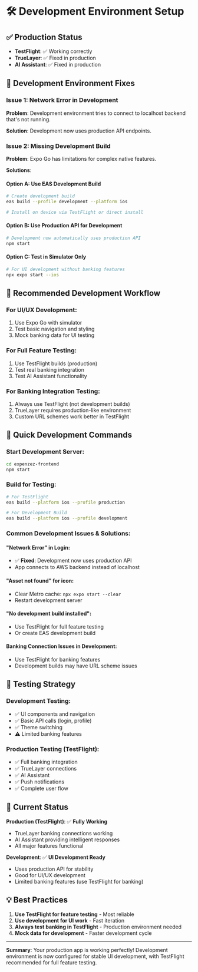 # 🛠️ Development Environment Setup

## ✅ **Production Status**
- **TestFlight**: ✅ Working correctly
- **TrueLayer**: ✅ Fixed in production
- **AI Assistant**: ✅ Fixed in production

## 🔧 **Development Environment Fixes**

### Issue 1: Network Error in Development
**Problem**: Development environment tries to connect to localhost backend that's not running.

**Solution**: Development now uses production API endpoints.

### Issue 2: Missing Development Build
**Problem**: Expo Go has limitations for complex native features.

**Solutions**:

#### Option A: Use EAS Development Build
```bash
# Create development build
eas build --profile development --platform ios

# Install on device via TestFlight or direct install
```

#### Option B: Use Production API for Development
```bash
# Development now automatically uses production API
npm start
```

#### Option C: Test in Simulator Only
```bash
# For UI development without banking features
npx expo start --ios
```

## 🎯 **Recommended Development Workflow**

### For UI/UX Development:
1. Use Expo Go with simulator
2. Test basic navigation and styling
3. Mock banking data for UI testing

### For Full Feature Testing:
1. Use TestFlight builds (production)
2. Test real banking integration
3. Test AI Assistant functionality

### For Banking Integration Testing:
1. Always use TestFlight (not development builds)
2. TrueLayer requires production-like environment
3. Custom URL schemes work better in TestFlight

## 🚀 **Quick Development Commands**

### Start Development Server:
```bash
cd expenzez-frontend
npm start
```

### Build for Testing:
```bash
# For TestFlight
eas build --platform ios --profile production

# For Development Build
eas build --platform ios --profile development
```

### Common Development Issues & Solutions:

#### "Network Error" in Login:
- ✅ **Fixed**: Development now uses production API
- App connects to AWS backend instead of localhost

#### "Asset not found" for icon:
- Clear Metro cache: `npx expo start --clear`
- Restart development server

#### "No development build installed":
- Use TestFlight for full feature testing
- Or create EAS development build

#### Banking Connection Issues in Development:
- Use TestFlight for banking features
- Development builds may have URL scheme issues

## 📱 **Testing Strategy**

### Development Testing:
- ✅ UI components and navigation
- ✅ Basic API calls (login, profile)
- ✅ Theme switching
- ⚠️ Limited banking features

### Production Testing (TestFlight):
- ✅ Full banking integration
- ✅ TrueLayer connections
- ✅ AI Assistant
- ✅ Push notifications
- ✅ Complete user flow

## 🎉 **Current Status**

**Production (TestFlight)**: ✅ **Fully Working**
- TrueLayer banking connections working
- AI Assistant providing intelligent responses
- All major features functional

**Development**: ✅ **UI Development Ready**
- Uses production API for stability
- Good for UI/UX development
- Limited banking features (use TestFlight for banking)

## 💡 **Best Practices**

1. **Use TestFlight for feature testing** - Most reliable
2. **Use development for UI work** - Fast iteration
3. **Always test banking in TestFlight** - Production environment needed
4. **Mock data for development** - Faster development cycle

---

**Summary**: Your production app is working perfectly! Development environment is now configured for stable UI development, with TestFlight recommended for full feature testing.